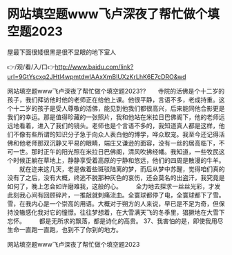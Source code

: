 # 网站填空题www飞卢深夜了帮忙做个填空题2023
屋最下面很矮很黑是很不显眼的地下室人

👉/观/看/入/口👉http://www.baidu.com/link?url=9GtYscxq2JHtl4wpmtdwIAAxXmBlUXzKrLhK6E7cDRO&wd

网站填空题www飞卢深夜了帮忙做个填空题2023??　　寺院的活佛是个十二岁的孩子，我们拜访他时他的老师正在给他上课。他很平静，言语不多，老成持重。这个十二岁的孩子是受人尊敬的活佛，能见到他我们都很高兴，后来能同他合影更是我们的幸运。那是值得珍藏的一张照片，我和他站在米拉日巴佛阁下，他的老师远远地看着，进入了我们的镜头。老师也是个言语不多的，我知道真人都是这样，他们不像有些所谓的知识分子急于向众人表白他的博学，哗众取宠。我至今还记得活佛和他老师那双沉静又平易的眼睛，端庄又谦逊的面容，没有一丝的居高临下，不可一世。那时正午的阳光照在米拉日巴佛阁，清风吹拂经幡。我知道，一些牧民这个时候正躺在草地上，静静享受着高原的宁静和悠远，他们的四周是散漫的牛羊。
　　就在迩来这几天，老是做着些斑驳陆离的梦，而后从梦中苏醒，觉得咱们真的没有了之后，没有大概，终逃不脱那种灰色的哀伤，还会莫名的出盗汗，我究竟是如何了，晚上怎会如许磨难我，这般的心。
　　全力地去探求一丝丝光彩，才发此刻我心间有回顾碎片，一推敲就刺痛流血。全寰球都停了电，全寰球都下了雪。雪，在我内心是一个崇高的用语。大概对于朔方的人来说，早已是不足为奇，但保持没辙感化我对它的憧憬。往往梦想着，在大雪满天飞的冬季里，猖獗地在大雪下忘怀。
　　都是无所求的飘落，都是诗化的高贵。
	37、我害怕的是，即使我用尽生命一直跑一直跑，也到不了你到的地方。

网站填空题www飞卢深夜了帮忙做个填空题2023
